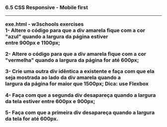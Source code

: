 <h3>6.5 CSS Responsive - Mobile first</strong>

---

<strong>exe.html</strong> - w3schools exercises<br>
1- Altere o código para que a div amarela fique com a cor "azul" quando a largura da página estiver<br>
entre 900px e 1100px;

2- Altere o código para que a div amarela fique com a cor "vermelha" quando a largura da página for até 600px;

3- Crie uma outra div idêntica a existente e faça com que ela seja mostrada ao lado da div amarela quando a<br>
largura da página for maior que 1500px; Dica: use Flexbox

4- Faça com que a segunda div desapareça quando a largura da tela estiver entre 600px e 900px;

5- Faça com que a primeira div desapareça quando a largura da tela for até 600px.